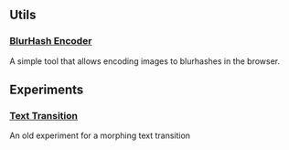 ## Utils

### [BlurHash Encoder](/blur-hash-encoder/)

A simple tool that allows encoding images to blurhashes in the browser.

## Experiments

### [Text Transition](/text-transition)

An old experiment for a morphing text transition